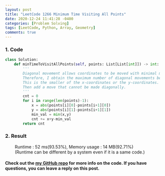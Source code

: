 ```yaml
---
layout: post
title: "LeetCode 1266 Minimum Time Visiting All Points"
date: 2020-12-24 11:41:28 -0400
categories: [Problem Solving]
tags: [LeetCode, Python, Array, Geometry]
comments: true
---
```


### 1. Code
```python
class Solution:
    def minTimeToVisitAllPoints(self, points: List[List[int]]) -> int:
        '''
        Diagonal movement allows coordinates to be moved with minimal movement.
        Therefore, I obtain the maximum number of diagonal movements between two points.
        This is the smaller of the x-coordinates or the y-coordinates.
        Then add a move that cannot be made diagonally.
        '''
        cnt = 0
        for i in range(len(points)-1):
            x = abs(points[i][0]-points[i+1][0])
            y = abs(points[i][1]-points[i+1][1])
            min_val = min(x,y)
            cnt += x+y-min_val
        return cnt
```

### 2. Result
&nbsp;&nbsp;&nbsp;&nbsp;&nbsp;&nbsp;&nbsp;&nbsp;Runtime : 52 ms(93.53%), Memory usage : 14 MB(92.71%)  
&nbsp;&nbsp;&nbsp;&nbsp;&nbsp;&nbsp;&nbsp;&nbsp;(Runtime can be different by a system even if it is a same code.)

#### Check out the [my GitHub repo][hyuk-gh] for more info on the code. If you have questions, you can leave a reply on this post.
[hyuk-gh]: https://github.com/dlgur1994/StudyAlgorithms
